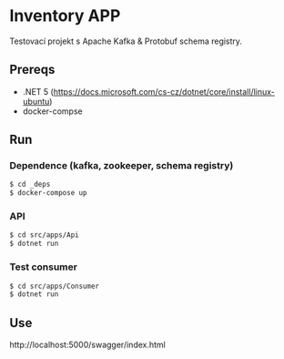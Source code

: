 # Inventory APP

Testovací projekt s Apache Kafka & Protobuf schema registry.

## Prereqs

- .NET 5 (https://docs.microsoft.com/cs-cz/dotnet/core/install/linux-ubuntu)
- docker-compse

## Run

### Dependence (kafka, zookeeper, schema registry)
```bash
$ cd _deps  
$ docker-compose up
```

### API
```bash
$ cd src/apps/Api
$ dotnet run
```

### Test consumer
```bash
$ cd src/apps/Consumer
$ dotnet run
```

## Use

http://localhost:5000/swagger/index.html